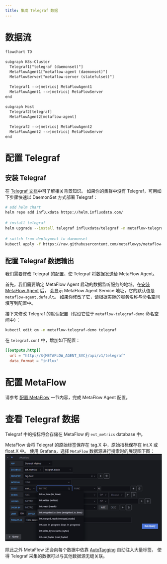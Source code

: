 ```yaml
---
title: 集成 Telegraf 数据
---
```


# 数据流

```mermaid
flowchart TD

subgraph K8s-Cluster
  Telegraf1["telegraf (daemonset)"]
  MetaFlowAgent1["metaflow-agent (daemonset)"]
  MetaFlowServer["metaflow-server (statefulset)"]

  Telegraf1 -->|metrics| MetaFlowAgent1
  MetaFlowAgent1 -->|metrics| MetaFlowServer
end

subgraph Host
  Telegraf2[telegraf]
  MetaFlowAgent2[metaflow-agent]

  Telegraf2 -->|metrics| MetaFlowAgent2
  MetaFlowAgent2 -->|metrics| MetaFlowServer
end
```

# 配置 Telegraf

## 安装 Telegraf

在 [Telegraf 文档](https://www.influxdata.com/time-series-platform/telegraf/)中可了解相关背景知识。
如果你的集群中没有 Telegraf，可用如下步骤快速以 DaemonSet 方式部署 Telegraf：
```bash
# add helm chart
helm repo add influxdata https://helm.influxdata.com/

# install telegraf
helm upgrade --install telegraf influxdata/telegraf -n metaflow-telegraf-demo --create-namespace -f values.yaml

# switch from deployment to daemonset
kubectl apply -f https://raw.githubusercontent.com/metaflowys/metaflow-demo/main/metaflow-telegraf-demo/metaflow-telegraf-demo.yaml
```

## 配置 Telegraf 数据输出

我们需要修改 Telegraf 的配置，使 Telegraf 将数据发送给 MetaFlow Agent。

首先，我们需要确定 MetaFlow Agent 启动的数据监听服务的地址。在[安装 MetaFlow Agent](../../install/single-k8s/) 后，
会显示 MetaFlow Agent Service 地址，它的默认值是 `metaflow-agent.default`。
如果你修改了它，请根据实际的服务名称与命名空间填写到配置中。

接下来修改 Telegraf 的默认配置（假设它位于 `metaflow-telegraf-demo` 命名空间中）：
```bash
kubectl edit cm -n metaflow-telegraf-demo telegraf
```

在 `telegraf.conf` 中，增加如下配置：
```toml
[[outputs.http]]
  url = "http://${METAFLOW_AGENT_SVC}/api/v1/telegraf"
  data_format = "influx"
```

# 配置 MetaFlow

请参考 [配置 MetaFlow](../tracing/opentelemetry/#配置-metaflow) 一节内容，完成 MetaFlow Agent 配置。

# 查看 Telegraf 数据

Telegraf 中的指标将会存储在 MetaFlow 的 `ext_metrics` database 中。

MetaFlow 会将 Telegraf 的原始标签保存在 tag.X 中，原始指标保存在 int.X 或 float.X 中。
使用 Grafana，选择 `MetaFlow` 数据源进行搜索时的展现图下图：
![Telegraf 集成](./imgs/telegraf-integration.png)

除此之外 MetaFlow 还会向每个数据中依靠 [AutoTagging](./metrics-auto-tagging/) 自动注入大量标签，
使得 Telegraf 采集的数据可以与其他数据源无缝关联。
